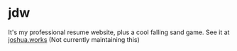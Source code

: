 # jdw
It's my professional resume website, plus a cool falling sand game. See it at [joshua.works](https://joshua.works)
(Not currently maintaining this)
